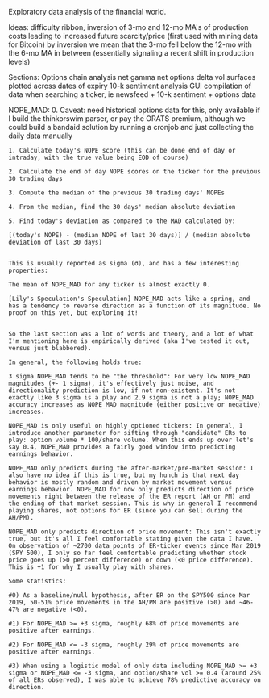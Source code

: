 Exploratory data analysis of the financial world.



Ideas:
    difficulty ribbon, inversion of 3-mo and 12-mo MA's of production costs leading to increased future scarcity/price (first used with mining data for Bitcoin)
    by inversion we mean that the 3-mo fell below the 12-mo with the 6-mo MA in between (essentially signaling a recent shift in production levels)


Sections:
    Options chain analysis
        net gamma
        net options delta
        vol surfaces plotted across dates of expiry
    10-k sentiment analysis
    GUI compilation of data when searching a ticker, ie newsfeed + 10-k sentiment + options data



NOPE_MAD:
    0. Caveat: need historical options data for this, only available if I build the thinkorswim parser, or pay the ORATS premium, although we could build a bandaid solution by running a cronjob and just collecting the daily data manually
    
    1. Calculate today's NOPE score (this can be done end of day or intraday, with the true value being EOD of course)

    2. Calculate the end of day NOPE scores on the ticker for the previous 30 trading days

    3. Compute the median of the previous 30 trading days' NOPEs

    4. From the median, find the 30 days' median absolute deviation

    5. Find today's deviation as compared to the MAD calculated by: 
    
    [(today's NOPE) - (median NOPE of last 30 days)] / (median absolute deviation of last 30 days)

    
    This is usually reported as sigma (σ), and has a few interesting properties:

    The mean of NOPE_MAD for any ticker is almost exactly 0.

    [Lily's Speculation's Speculation] NOPE_MAD acts like a spring, and has a tendency to reverse direction as a function of its magnitude. No proof on this yet, but exploring it!


    So the last section was a lot of words and theory, and a lot of what I'm mentioning here is empirically derived (aka I've tested it out, versus just blabbered).

    In general, the following holds true:

    3 sigma NOPE_MAD tends to be "the threshold": For very low NOPE_MAD magnitudes (+- 1 sigma), it's effectively just noise, and directionality prediction is low, if not non-existent. It's not exactly like 3 sigma is a play and 2.9 sigma is not a play; NOPE_MAD accuracy increases as NOPE_MAD magnitude (either positive or negative) increases.

    NOPE_MAD is only useful on highly optioned tickers: In general, I introduce another parameter for sifting through "candidate" ERs to play: option volume * 100/share volume. When this ends up over let's say 0.4, NOPE_MAD provides a fairly good window into predicting earnings behavior.

    NOPE_MAD only predicts during the after-market/pre-market session: I also have no idea if this is true, but my hunch is that next day behavior is mostly random and driven by market movement versus earnings behavior. NOPE_MAD for now only predicts direction of price movements right between the release of the ER report (AH or PM) and the ending of that market session. This is why in general I recommend playing shares, not options for ER (since you can sell during the AH/PM).

    NOPE_MAD only predicts direction of price movement: This isn't exactly true, but it's all I feel comfortable stating given the data I have. On observation of ~2700 data points of ER-ticker events since Mar 2019 (SPY 500), I only so far feel comfortable predicting whether stock price goes up (>0 percent difference) or down (<0 price difference). This is +1 for why I usually play with shares.

    Some statistics:

    #0) As a baseline/null hypothesis, after ER on the SPY500 since Mar 2019, 50-51% price movements in the AH/PM are positive (>0) and ~46-47% are negative (<0).

    #1) For NOPE_MAD >= +3 sigma, roughly 68% of price movements are positive after earnings.

    #2) For NOPE_MAD <= -3 sigma, roughly 29% of price movements are positive after earnings.

    #3) When using a logistic model of only data including NOPE_MAD >= +3 sigma or NOPE_MAD <= -3 sigma, and option/share vol >= 0.4 (around 25% of all ERs observed), I was able to achieve 78% predictive accuracy on direction.